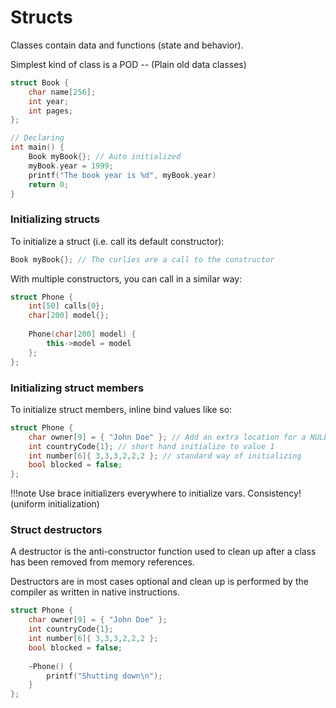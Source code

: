 # Structs

Classes contain data and functions (state and behavior).
 
Simplest kind of class is a POD -- (Plain old data classes)

```cpp
struct Book {
    char name[256];
    int year;
    int pages;
};

// Declaring
int main() {
    Book myBook{}; // Auto initialized
    myBook.year = 1999;
    printf("The book year is %d", myBook.year)
    return 0;
}
```

### Initializing structs

To initialize a struct (i.e. call its default constructor):

```cpp
Book myBook{}; // The curlies are a call to the constructor
```

With multiple constructors, you can call in a similar way:

```cpp
struct Phone {
    int[50] calls{0};
    char[200] model{};
    
    Phone(char[200] model) {
        this->model = model
    };
};
```
### Initializing struct members

To initialize struct members, inline bind values like so:

```cpp
struct Phone {
    char owner[9] = { "John Doe" }; // Add an extra location for a NULL end of a char array
    int countryCode{1}; // short hand initialize to value 1
    int number[6]{ 3,3,3,2,2,2 }; // standard way of initializing
    bool blocked = false;
};
```

!!!note
    Use brace initializers everywhere to initialize vars. Consistency! (uniform initialization)
  
### Struct destructors

A destructor is the anti-constructor function used to clean up after a class has been removed from memory
references.

Destructors are in most cases optional and clean up is performed by the compiler as written in native instructions.

```cpp
struct Phone {
    char owner[9] = { "John Doe" };
    int countryCode{1};
    int number[6]{ 3,3,3,2,2,2 };
    bool blocked = false;
    
    ~Phone() {
        printf("Shutting down\n");
    }
};
```